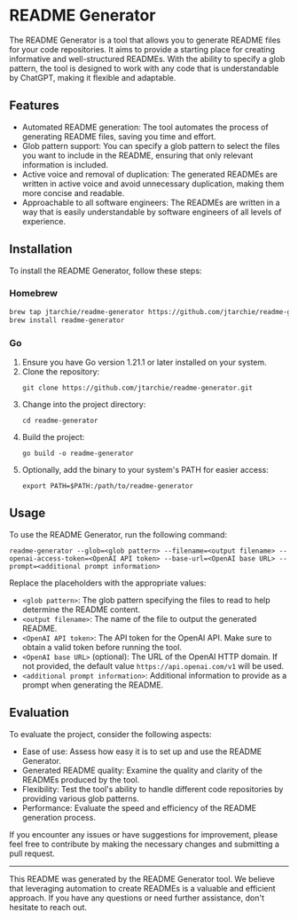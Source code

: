 # README Generator

The README Generator is a tool that allows you to generate README files for your
code repositories. It aims to provide a starting place for creating informative
and well-structured READMEs. With the ability to specify a glob pattern, the
tool is designed to work with any code that is understandable by ChatGPT, making
it flexible and adaptable.

## Features

- Automated README generation: The tool automates the process of generating
  README files, saving you time and effort.
- Glob pattern support: You can specify a glob pattern to select the files you
  want to include in the README, ensuring that only relevant information is
  included.
- Active voice and removal of duplication: The generated READMEs are written in
  active voice and avoid unnecessary duplication, making them more concise and
  readable.
- Approachable to all software engineers: The READMEs are written in a way that
  is easily understandable by software engineers of all levels of experience.

## Installation

To install the README Generator, follow these steps:
### Homebrew
  
  ```bash
  brew tap jtarchie/readme-generator https://github.com/jtarchie/readme-generator
  brew install readme-generator
  ```

### Go
  1. Ensure you have Go version 1.21.1 or later installed on your system.
  2. Clone the repository:
     ```shell
     git clone https://github.com/jtarchie/readme-generator.git
     ```
  3. Change into the project directory:
     ```shell
     cd readme-generator
     ```
  4. Build the project:
     ```shell
     go build -o readme-generator
     ```
  5. Optionally, add the binary to your system's PATH for easier access:
     ```shell
     export PATH=$PATH:/path/to/readme-generator
     ```

## Usage

To use the README Generator, run the following command:

```shell
readme-generator --glob=<glob pattern> --filename=<output filename> --openai-access-token=<OpenAI API token> --base-url=<OpenAI base URL> --prompt=<additional prompt information>
```

Replace the placeholders with the appropriate values:

- `<glob pattern>`: The glob pattern specifying the files to read to help
  determine the README content.
- `<output filename>`: The name of the file to output the generated README.
- `<OpenAI API token>`: The API token for the OpenAI API. Make sure to obtain a
  valid token before running the tool.
- `<OpenAI base URL>` (optional): The URL of the OpenAI HTTP domain. If not
  provided, the default value `https://api.openai.com/v1` will be used.
- `<additional prompt information>`: Additional information to provide as a
  prompt when generating the README.

## Evaluation

To evaluate the project, consider the following aspects:

- Ease of use: Assess how easy it is to set up and use the README Generator.
- Generated README quality: Examine the quality and clarity of the READMEs
  produced by the tool.
- Flexibility: Test the tool's ability to handle different code repositories by
  providing various glob patterns.
- Performance: Evaluate the speed and efficiency of the README generation
  process.

If you encounter any issues or have suggestions for improvement, please feel
free to contribute by making the necessary changes and submitting a pull
request.

---

This README was generated by the README Generator tool. We believe that
leveraging automation to create READMEs is a valuable and efficient approach. If
you have any questions or need further assistance, don't hesitate to reach out.
